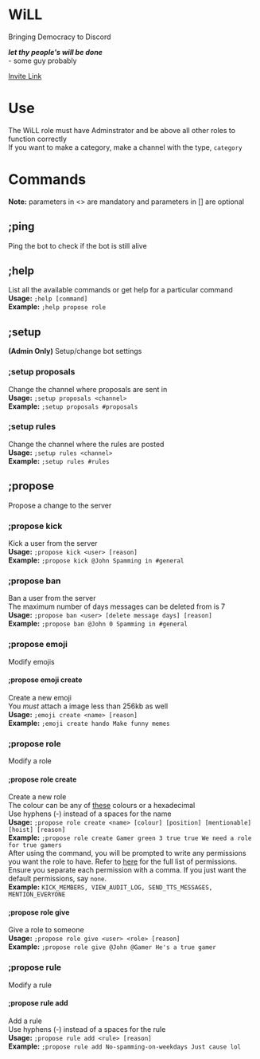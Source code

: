 # WiLL
 Bringing Democracy to Discord

***let thy people's will be done***  
 \- some guy probably

[Invite Link](https://discord.com/oauth2/authorize?client_id=794073147288190981&permissions=8&scope=bot)

# Use
The WiLL role must have Adminstrator and be above all other roles to function correctly  
If you want to make a category, make a channel with the type, `category`

# Commands
**Note:** parameters in <> are mandatory and parameters in [] are optional

## ;ping
Ping the bot to check if the bot is still alive

## ;help
List all the available commands or get help for a particular command  
**Usage:** `;help [command]`  
**Example:**  `;help propose role`  

## ;setup
**(Admin Only)** Setup/change bot settings

### ;setup proposals
Change the channel where proposals are sent in  
**Usage:** `;setup proposals <channel>`  
**Example:**  `;setup proposals #proposals`  

### ;setup rules
Change the channel where the rules are posted  
**Usage:** `;setup rules <channel>`  
**Example:**  `;setup rules #rules`  

## ;propose
Propose a change to the server  

### ;propose kick
Kick a user from the server  
**Usage:** `;propose kick <user> [reason]`  
**Example:**  `;propose kick @John Spamming in #general`  

### ;propose ban
Ban a user from the server  
The maximum number of days messages can be deleted from is 7  
**Usage:** `;propose ban <user> [delete message days] [reason]`  
**Example:**  `;propose ban @John 0 Spamming in #general`  

### ;propose emoji
Modify emojis  

#### ;propose emoji create
Create a new emoji  
You *must* attach a image less than 256kb as well  
**Usage:** `;emoji create <name> [reason]`  
**Example:**  `;emoji create hando Make funny memes`  

### ;propose role
Modify a role

#### ;propose role create
Create a new role   
The colour can be any of [these](https://github.com/kowasaur/discordjs-colors/blob/master/docs/COLORS.md) colours or a hexadecimal  
Use hyphens (-) instead of a spaces for the name  
**Usage:** `;propose role create <name> [colour] [position] [mentionable] [hoist] [reason]`  
**Example:**  `;propose role create Gamer green 3 true true We need a role for true gamers`  
After using the command, you will be prompted to write any permissions you want the role to have.
Refer to [here](https://discord.js.org/#/docs/main/stable/class/Permissions?scrollTo=s-FLAGS) for the full list of permissions.
Ensure you separate each permission with a comma. If you just want the default permissions, say `none`.  
**Example:** `KICK_MEMBERS, VIEW_AUDIT_LOG, SEND_TTS_MESSAGES, MENTION_EVERYONE`

#### ;propose role give
Give a role to someone  
**Usage:** `;propose role give <user> <role> [reason]`  
**Example:**  `;propose role give @John @Gamer He's a true gamer`  

### ;propose rule
Modify a rule

#### ;propose rule add
Add a rule  
Use hyphens (-) instead of a spaces for the rule  
**Usage:** `;propose rule add <rule> [reason]`  
**Example:**  `;propose rule add No-spamming-on-weekdays Just cause lol`  
